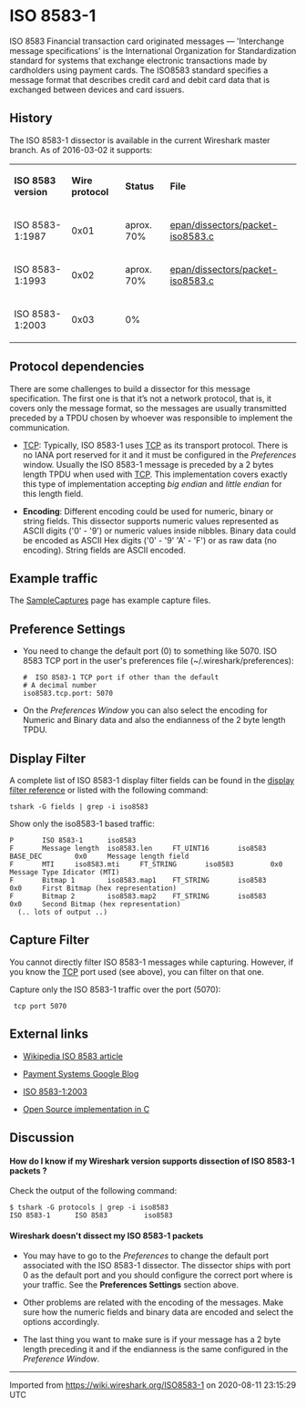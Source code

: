 # ISO 8583-1

ISO 8583 Financial transaction card originated messages — 'Interchange message specifications' is the International Organization for Standardization standard for systems that exchange electronic transactions made by cardholders using payment cards. The ISO8583 standard specifies a message format that describes credit card and debit card data that is exchanged between devices and card issuers.

## History

The ISO 8583-1 dissector is available in the current Wireshark master branch. As of 2016-03-02 it supports:

<div>

<table>
<tbody>
<tr class="odd">
<td><p><strong>ISO 8583 version</strong></p></td>
<td><p><strong>Wire protocol</strong></p></td>
<td><p><strong>Status</strong></p></td>
<td><p><strong>File</strong></p></td>
</tr>
<tr class="even">
<td><p>ISO 8583-1:1987</p></td>
<td><p>0x01</p></td>
<td><p>aprox. 70%</p></td>
<td><p><a href="https://code.wireshark.org/review/gitweb?p=wireshark.git;a=history;f=epan/dissectors/packet-iso8583.c" class="https">epan/dissectors/packet-iso8583.c</a></p></td>
</tr>
<tr class="odd">
<td><p>ISO 8583-1:1993</p></td>
<td><p>0x02</p></td>
<td><p>aprox. 70%</p></td>
<td><p><a href="https://code.wireshark.org/review/gitweb?p=wireshark.git;a=history;f=epan/dissectors/packet-iso8583.c" class="https">epan/dissectors/packet-iso8583.c</a></p></td>
</tr>
<tr class="even">
<td><p>ISO 8583-1:2003</p></td>
<td><p>0x03</p></td>
<td><p>0%</p></td>
<td></td>
</tr>
</tbody>
</table>

</div>

## Protocol dependencies

There are some challenges to build a dissector for this message specification. The first one is that it’s not a network protocol, that is, it covers only the message format, so the messages are usually transmitted preceded by a TPDU chosen by whoever was responsible to implement the communication.

  - [TCP](/TCP): Typically, ISO 8583-1 uses [TCP](/TCP) as its transport protocol. There is no IANA port reserved for it and it must be configured in the *Preferences* window. Usually the ISO 8583-1 message is preceded by a 2 bytes length TPDU when used with [TCP](/TCP). This implementation covers exactly this type of implementation accepting *big endian* and *little endian* for this length field.

  - **Encoding**: Different encoding could be used for numeric, binary or string fields. This dissector supports numeric values represented as ASCII digits ('0' - '9') or numeric values inside nibbles. Binary data could be encoded as ASCII Hex digits ('0' - '9' 'A' - 'F') or as raw data (no encoding). String fields are ASCII encoded.

## Example traffic

The [SampleCaptures](/SampleCaptures) page has example capture files.

## Preference Settings

  - You need to change the default port (0) to something like 5070. ISO 8583 TCP port in the user's preferences file (\~/.wireshark/preferences):
    
        #  ISO 8583-1 TCP port if other than the default
        # A decimal number
        iso8583.tcp.port: 5070

  - On the *Preferences Window* you can also select the encoding for Numeric and Binary data and also the endianness of the 2 byte length TPDU.

## Display Filter

A complete list of ISO 8583-1 display filter fields can be found in the [display filter reference](https://www.wireshark.org/docs/dfref/#section_o) or listed with the following command:

    tshark -G fields | grep -i iso8583

Show only the iso8583-1 based traffic:

    P       ISO 8583-1      iso8583
    F       Message length  iso8583.len     FT_UINT16       iso8583 BASE_DEC        0x0     Message length field
    F       MTI     iso8583.mti     FT_STRING       iso8583         0x0     Message Type Idicator (MTI)
    F       Bitmap 1        iso8583.map1    FT_STRING       iso8583         0x0     First Bitmap (hex representation)
    F       Bitmap 2        iso8583.map2    FT_STRING       iso8583         0x0     Second Bitmap (hex representation)
      (.. lots of output ..)

## Capture Filter

You cannot directly filter ISO 8583-1 messages while capturing. However, if you know the [TCP](/TCP) port used (see above), you can filter on that one.

Capture only the ISO 8583-1 traffic over the port (5070):

``` 
 tcp port 5070 
```

## External links

  - [Wikipedia ISO 8583 article](https://en.wikipedia.org/wiki/ISO_8583)

  - [Payment Systems Google Blog](https://sites.google.com/site/paymentsystemsblog/iso8583-financial-transaction-message-format)

  - [ISO 8583-1:2003](https://www.iso.org/obp/ui/#iso:std:iso:8583:-3:ed-2:v1:en)

  - [Open Source implementation in C](http://www.oscarsanderson.com/iso-8583/)

## Discussion

#### How do I know if my Wireshark version supports dissection of ISO 8583-1 packets ?

Check the output of the following command:

    $ tshark -G protocols | grep -i iso8583
    ISO 8583-1      ISO 8583         iso8583

#### Wireshark doesn't dissect my ISO 8583-1 packets

  - You may have to go to the *Preferences* to change the default port associated with the ISO 8583-1 dissector. The dissector ships with port 0 as the default port and you should configure the correct port where is your traffic. See the **Preferences Settings** section above.

  - Other problems are related with the encoding of the messages. Make sure how the numeric fields and binary data are encoded and select the options accordingly.

  - The last thing you want to make sure is if your message has a 2 byte length preceding it and if the endianness is the same configured in the *Preference Window*.

---

Imported from https://wiki.wireshark.org/ISO8583-1 on 2020-08-11 23:15:29 UTC
